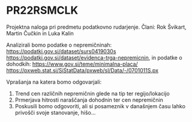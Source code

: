 # PR22RSMCLK
Projektna naloga pri predmetu podatkovno rudarjenje. Člani: Rok Švikart, Martin Čučkin in Luka Kalin

Analizirali bomo podatke o nepremičninah: https://podatki.gov.si/dataset/surs0419030s
                                          https://podatki.gov.si/dataset/evidenca-trga-nepremicnin,
in podatke o dohodkih: https://www.gov.si/teme/minimalna-placa/
                       https://pxweb.stat.si/SiStatData/pxweb/sl/Data/-/0701011S.px

Vprašanja na katera bomo odgovarjali: 
  1. Trend cen različnih nepremičnin glede na tip ter regijo/lokacijo
  2. Prmerjava hitrosti naraščanja dohodnin ter cen nepremičnin
  3. Poskusili bomo odgovoriti, ali si posameznik v današnjem času lahko privošči svoje stanovanje, hišo...

